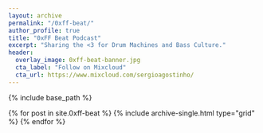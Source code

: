 ```yaml
---
layout: archive
permalink: "/0xff-beat/"
author_profile: true
title: "0xFF Beat Podcast"
excerpt: "Sharing the <3 for Drum Machines and Bass Culture."
header: 
  overlay_image: 0xff-beat-banner.jpg
  cta_label: "Follow on Mixcloud"
  cta_url: https://www.mixcloud.com/sergioagostinho/
---
```


{% include base_path %}

<div class="grid__wrapper">
  {% for post in site.0xff-beat %}
    {% include archive-single.html type="grid" %}
  {% endfor %}
</div>
